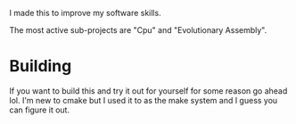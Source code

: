 I made this to improve my software skills.

The most active sub-projects are "Cpu" and "Evolutionary Assembly".

# Building
If you want to build this and try it out for yourself for some reason go ahead lol.
I'm new to cmake but I used it to as the make system and I guess you can figure it out.
